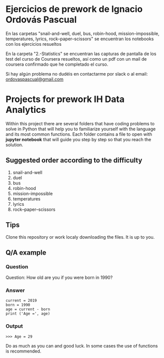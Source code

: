 # Ejercicios de prework de Ignacio Ordovás Pascual

En las carpetas "snail-and-well, duel, bus, robin-hood, mission-impossible, 
temperatures, lyrics, rock–paper–scissors" se encuentran los notebooks 
con los ejercicios resueltos

En la carpeta "2.-Statistics" se encuentran las capturas de pantalla de los test
del curso de Coursera resueltos, así como un pdf con un mail de coursera confirmado
que he completado el curso.

Si hay algún problema no dudéis en contactarme por slack o al email:
ordovaspascual@gmail.com




# Projects for prework IH Data Analytics

Within this project there are several folders that have coding problems to solve in Python that will help you to familiarize yourself with the language and its most common functions. Each folder contains a file to open with **jupyter notebook** that will guide you step by step so that you reach the solution.

## Suggested order according to the difficulty

1. snail-and-well
2. duel
3. bus
4. robin-hood
5. mission-impossible
6. temperatures
7. lyrics
8. rock–paper–scissors


## Tips

Clone this repository or work localy downloading the files. It is up to you.

## Q/A example

### Question

Question: How old are you if you were born in 1990?

### Answer
```
current = 2019
born = 1990
age = current - born
print ('Age =', age)
```
### Output
```
>>> Age = 29
```

Do as much as you can and good luck. In some cases the use of functions is recommended. 
